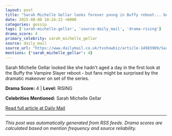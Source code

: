 ```yaml
---
layout: post
title: "Sarah Michelle Gellar looks forever young in Buffy reboot... but her iconic character gets drastic makeover""
date: 2025-08-08 18:24:22 +0000
categories: gossip
tags: ['sarah-michelle-gellar', 'source-daily_mail', 'drama-rising']
drama_score: 4
primary_celebrity: sarah_michelle_gellar
source: daily_mail
source_url: "https://www.dailymail.co.uk/tvshowbiz/article-14983909/Sarah-Michelle-Geller-makeover-reboot-Buffy.html?ns_mchannel=rss&ito=1490&ns_campaign=1490""
mentions: {'sarah_michelle_gellar': 4}
---
```


Sarah Michelle Gellar looked like she hadn't aged a day in the first look at the Buffy the Vampire Slayer reboot - but fans might be surprised by the dramatic makeover on set of the series.

**Drama Score:** 4 | **Level:** RISING

**Celebrities Mentioned:** Sarah Michelle Gellar

[Read full article at Daily Mail](https://www.dailymail.co.uk/tvshowbiz/article-14983909/Sarah-Michelle-Geller-makeover-reboot-Buffy.html?ns_mchannel=rss&ito=1490&ns_campaign=1490)

---
*This post was automatically generated from RSS feeds. Drama scores are calculated based on mention frequency and source reliability.*
